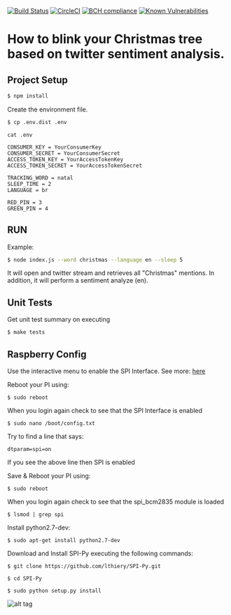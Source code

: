 [![Build Status](https://travis-ci.com/rsilveira65/tweet-christmas.svg?branch=master)](https://travis-ci.com/rsilveira65/tweet-christmas)
[![CircleCI](https://circleci.com/gh/rsilveira65/tweet-christmas/tree/master.svg?style=svg)](https://circleci.com/gh/rsilveira65/tweet-christmas/tree/master)
[![BCH compliance](https://bettercodehub.com/edge/badge/rsilveira65/tweet-christmas?branch=master)](https://bettercodehub.com/)
[![Known Vulnerabilities](https://snyk.io/test/github/rsilveira65/tweet-christmas/badge.svg?targetFile=package.json)](https://snyk.io/test/github/rsilveira65/tweet-christmas?targetFile=package.json)
# How to blink your Christmas tree based on twitter sentiment analysis.

## Project Setup
```bash
$ npm install
```

Create the environment file.
```bash
$ cp .env.dist .env
```
```
cat .env

CONSUMER_KEY = YourConsumerKey
CONSUMER_SECRET = YourConsumerSecret
ACCESS_TOKEN_KEY = YourAccessTokenKey
ACCESS_TOKEN_SECRET = YourAccessTokenSecret

TRACKING_WORD = natal
SLEEP_TIME = 2
LANGUAGE = br

RED_PIN = 3
GREEN_PIN = 4
```

## RUN
Example:

```bash
$ node index.js --word christmas --language en --sleep 5
```
It will open and twitter stream and retrieves all "Christmas" mentions.
In addition, it will perform a sentiment analyze (en).

## Unit Tests
Get unit test summary on executing

```sh
$ make tests
```

## Raspberry Config

Use the interactive menu to enable the SPI Interface. See more:  [here](https://www.raspberrypi-spy.co.uk/2014/08/enabling-the-spi-interface-on-the-raspberry-pi/)

Reboot your PI using:
```
$ sudo reboot
```
When you login again check to see that the SPI Interface is enabled
```
$ sudo nano /boot/config.txt
```
Try to find a line that says:
```
dtparam=spi=on
```
If you see the above line then SPI is enabled

Save & Reboot your PI using:
```
$ sudo reboot
```
When you login again check to see that the spi_bcm2835 module is loaded
```
$ lsmod | grep spi
```
Install python2.7-dev:
```
$ sudo apt-get install python2.7-dev
```
Download and Install SPI-Py executing the following commands:
```
$ git clone https://github.com/lthiery/SPI-Py.git
```
```
$ cd SPI-Py
```
```
$ sudo python setup.py install
```


![alt tag](http://osoyoo.com/wp-content/uploads/2017/06/raspberry-pi-zero.jpg)